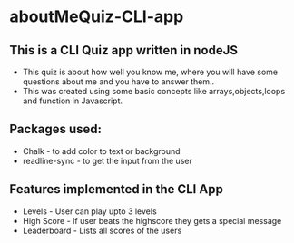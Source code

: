 # aboutMeQuiz-CLI-app
## This is a CLI Quiz app written in nodeJS
* This quiz is about how well you know me, where you will have some questions about me and you have to answer them..
* This was created using some basic concepts like arrays,objects,loops and function in Javascript.
## Packages used:
- Chalk - to add color to text or background
- readline-sync - to get the input from the user
## Features implemented in the CLI App
- Levels - User can play upto 3 levels
- High Score - If user beats the highscore they gets a special message
- Leaderboard - Lists all scores of the users
